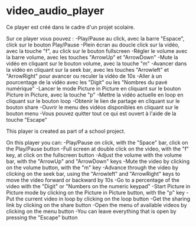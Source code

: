 # video_audio_player

Ce player est créé dans le cadre d'un projet scolaire.

Sur ce player vous pouvez :
  -Play/Pause au click, avec la barre "Espace", click sur le bouton Play/Pause
  -Plein écran au doucle click sur la vidéo, avec la touche "f", au click sur le bouton fullscreen
  -Régler le volume avec la barre volume, avec les touches "ArrowUp" et "ArrowDown"
  -Mute la vidéo en cliquant sur le bouton volume, avec la touche "m"
  -Avancer dans la vidéo en cliquant sur la seek bar, avec les touches "Arrowleft" et "ArrowRight" pour avancer ou reculer la vidéo de 10s
  -Aller à un pourcentage de la vidéo avec les "Digit" ou les "Nombres du pavé numérique"
  -Lancer le mode Picture in Picture en cliquant sur le bouton Picture in Picture, avec la touche "p"
  -Mettre la vidéo actuelle en loop en cliquant sur le bouton loop
  -Obtenir le lien de partage en cliquant sur le bouton share
  -Ouvrir le menu des vidéos disponibles en cliquant sur le bouton menu
  -Vous pouvez quitter tout ce qui est ouvert à l'aide de la touche "Escape"
  
This player is created as part of a school project.

On this player you can:
  -Play/Pause on click, with the "Space" bar, click on the Play/Pause button
  -Full screen at double click on the video, with the "f" key, at click on the fullscreen button
  -Adjust the volume with the volume bar, with the "ArrowUp" and "ArrowDown" keys
  -Mute the video by clicking on the volume button, with the "m" key
  -Advance through the video by clicking on the seek bar, using the "Arrowleft" and "ArrowRight" keys to move the video forward or backward by 10s
  -Go to a percentage of the video with the "Digit" or "Numbers on the numeric keypad"
  -Start Picture in Picture mode by clicking on the Picture in Picture button, with the "p" key
  -Put the current video in loop by clicking on the loop button
  -Get the sharing link by clicking on the share button
  -Open the menu of available videos by clicking on the menu button
  -You can leave everything that is open by pressing the "Escape" button
